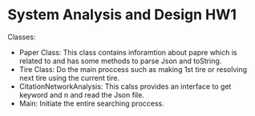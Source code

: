 # System Analysis and Design HW1
Classes:
  - Paper Class:
        This class contains inforamtion about papre which is related to and has some methods to parse Json and toString. 
  - Tire Class:
        Do the main proccess such as making 1st tire or resolving next tire using the current tire.
  - CitationNetworkAnalysis:
        This calss provides an interface to get keyword and n and read the Json file.
  - Main:
        Initiate the entire searching proccess. 
 
